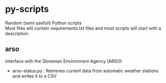 # py-scripts
Random (semi usefull) Python scripts  
Most files will contain requirements.txt files and most scripts will start with a description.

## arso
Interface with the Slovenian Environment Agency (ARSO)
 - arso-status.py : Retrieves current data from automatic weather stations and writes it to a CSV